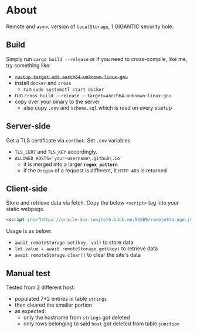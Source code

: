 # About

Remote and `async` version of `localStorage`, 1 GIGANTIC security hole.

## Build

Simply run `cargo build --release` or if you need to cross-compile, like me, try something like:
- ~~`rustup target add aarch64-unknown-linux-gnu`~~
- install `docker` and `cross`
    - run `sudo systemctl start docker`
- run `cross build --release --target=aarch64-unknown-linux-gnu`
- copy over your binary to the server
    - also copy `.env` and `schema.sql` which is read on every startup

## Server-side

Get a TLS certificate via `certbot`. 
Set `.env` variables 
- `TLS_CERT` and `TLS_KEY` accordingly.
- `ALLOWED_HOSTS='your-username\.github\.io'`
    - it is merged into a larger **`regex pattern`**
    - if the `Origin` of a request is different, it `HTTP 403` is returned

## Client-side

Store and retrieve data via fetch. Copy the below `<script>` tag into your static webpage.

```html
<script src="https://oracle-dev.tomjtoth.h4ck.me:55589/remoteStorage.js">
```

Usage is as below:
- `await remoteStorage.set(key, val)` to store data
- `let value = await remoteStorage.get(key)` to retrieve data
- `await remoteStorage.clear()` to clear the site's data

## Manual test

Tested from 2 different host:
- populated 7+2 entries in table `strings`
- then cleared the smaller portion
- as expected:
    - only the hostname from `strings` got deleted
    - only rows belonging to said `host` got deleted from table `junction`
